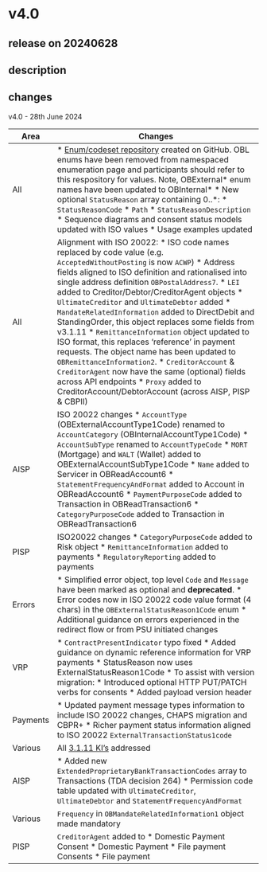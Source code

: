 # v4.0

## release on 20240628
## description
## changes
v4.0 - 28th June 2024

| Area | Changes |
|----------|--------------------------------------------------------------------------------------------------------------------------------------------------------------------------------------------------------------------------------------------------------------------------------------------------------------------------------------------------------------------------------------------------------------------------------------------------------------------------------------------------------------------------------------------------------------------------------------------------------------------------------------------------------------------------------------------------------------------------------------------------------------------------------------------------------------------------------------------------------------------------------------------------------------------------------------------------|
| All | * <a href="https://github.com/OpenBankingUK/External_Internal_CodeSets">Enum/codeset repository</a> created on GitHub. OBL enums have been removed from namespaced enumeration page and participants should refer to this respository for values. Note, OBExternal* enum names have been updated to OBInternal* * New optional <code>StatusReason</code> array containing 0..*: * <code>StatusReasonCode</code> * <code>Path</code> * <code>StatusReasonDescription</code> * Sequence diagrams and consent status models updated with ISO values * Usage examples updated |
| All | Alignment with ISO 20022: * ISO code names replaced by code value (e.g. <code>AcceptedWithoutPosting</code> is now <code>ACWP</code>) * Address fields aligned to ISO definition and rationalised into single address definition <code>OBPostalAddress7</code>. * <code>LEI</code> added to Creditor/Debtor/CreditorAgent objects * <code>UltimateCreditor</code> and <code>UltimateDebtor</code> added * <code>MandateRelatedInformation</code> added to DirectDebit and StandingOrder, this object replaces some fields from v3.1.11 * <code>RemittanceInformation</code> object updated to ISO format, this replaces ‘reference’ in payment requests. The object name has been updated to <code>OBRemittanceInformation2</code>. * <code>CreditorAccount</code> & <code>CreditorAgent</code> now have the same (optional) fields across API endpoints * <code>Proxy</code> added to CreditorAccount/DebtorAccount (across AISP, PISP & CBPII) |
| AISP | ISO 20022 changes * <code>AccountType</code> (OBExternalAccountType1Code) renamed to <code>AccountCategory</code> (OBInternalAccountType1Code) * <code>AccountSubType</code> renamed to <code>AccountTypeCode</code> * <code>MORT</code> (Mortgage) and <code>WALT</code> (Wallet) added to OBExternalAccountSubType1Code * <code>Name</code> added to Servicer in OBReadAccount6 * <code>StatementFrequencyAndFormat</code> added to Account in OBReadAccount6 * <code>PaymentPurposeCode</code> added to Transaction in OBReadTransaction6 * <code>CategoryPurposeCode</code> added to Transaction in OBReadTransaction6 |
| PISP | ISO20022 changes * <code>CategoryPurposeCode</code> added to Risk object * <code>RemittanceInformation</code> added to payments * <code>RegulatoryReporting</code> added to payments |
| Errors | * Simplified error object, top level <code>Code</code> and <code>Message</code> have been marked as optional and <strong>deprecated</strong>. * Error codes now in ISO 20022 code value format (4 chars) in the <code>OBExternalStatusReason1Code</code> enum * Additional guidance on errors experienced in the redirect flow or from PSU initiated changes |
| VRP | * <code>ContractPresentIndicator</code> typo fixed * Added guidance on dynamic reference information for VRP payments * StatusReason now uses ExternalStatusReason1Code * To assist with version migration: * Introduced optional HTTP PUT/PATCH verbs for consents * Added payload version header |
| Payments | * Updated payment message types information to include ISO 20022 changes, CHAPS migration and CBPR+ * Richer payment status information aligned to ISO 20022 <code>ExternalTransactionStatus1code</code> |
| Various | All <a href="https://openbanking.atlassian.net/wiki/spaces/DZ/pages/47546479/Known+Specification+Issues" rel="nofollow">3.1.11 KI’s</a> addressed |
| AISP | * Added new <code>ExtendedProprietaryBankTransactionCodes</code> array to Transactions (TDA decision 264) * Permission code table updated with <code>UltimateCreditor</code>, <code>UltimateDebtor</code> and <code>StatementFrequencyAndFormat</code> |
| Various | <code>Frequency</code> in <code>OBMandateRelatedInformation1</code> object made mandatory |
| PISP | <code>CreditorAgent</code> added to * Domestic Payment Consent * Domestic Payment * File payment Consents * File payment |


